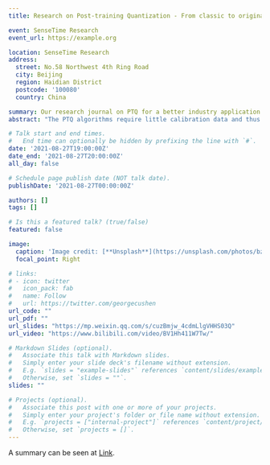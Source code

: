 ```yaml
---
title: Research on Post-training Quantization - From classic to original

event: SenseTime Research
event_url: https://example.org

location: SenseTime Research
address:
  street: No.58 Northwest 4th Ring Road
  city: Beijing
  region: Haidian District
  postcode: '100080'
  country: China

summary: Our research journal on PTQ for a better industry application.
abstract: "The PTQ algorithms require little calibration data and thus is practical in the industry. To persue the highest accuracy, we design various algorithms to boost the potential of the PTQ."

# Talk start and end times.
#   End time can optionally be hidden by prefixing the line with `#`.
date: '2021-08-27T19:00:00Z'
date_end: '2021-08-27T20:00:00Z'
all_day: false

# Schedule page publish date (NOT talk date).
publishDate: '2021-08-27T00:00:00Z'

authors: []
tags: []

# Is this a featured talk? (true/false)
featured: false

image:
  caption: 'Image credit: [**Unsplash**](https://unsplash.com/photos/bzdhc5b3Bxs)'
  focal_point: Right

# links:
# - icon: twitter
#   icon_pack: fab
#   name: Follow
#   url: https://twitter.com/georgecushen
url_code: ""
url_pdf: ""
url_slides: "https://mp.weixin.qq.com/s/cuzBmjw_4cdmLlgVHHS03Q"
url_video: "https://www.bilibili.com/video/BV1Hh411W7Tw/"

# Markdown Slides (optional).
#   Associate this talk with Markdown slides.
#   Simply enter your slide deck's filename without extension.
#   E.g. `slides = "example-slides"` references `content/slides/example-slides.md`.
#   Otherwise, set `slides = ""`.
slides: ""

# Projects (optional).
#   Associate this post with one or more of your projects.
#   Simply enter your project's folder or file name without extension.
#   E.g. `projects = ["internal-project"]` references `content/project/deep-learning/index.md`.
#   Otherwise, set `projects = []`.
---
```

A summary can be seen at [Link](https://mp.weixin.qq.com/s/cuzBmjw_4cdmLlgVHHS03Q).

